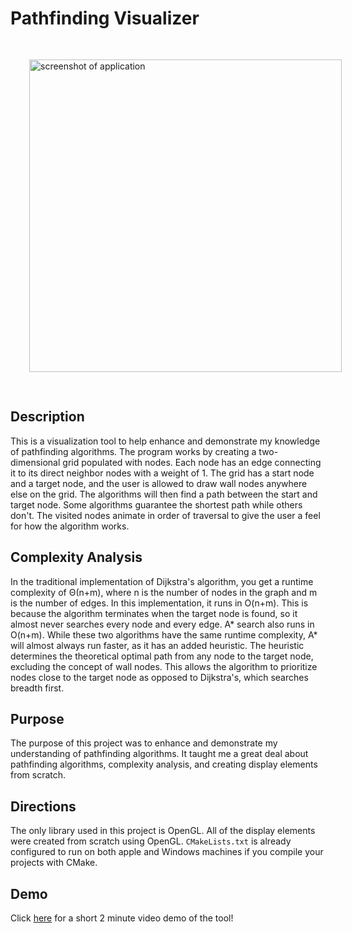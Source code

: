 # Pathfinding Visualizer

<img alt="screenshot of application" src="https://srodgers.w3.uvm.edu/cs120/pathfinding-images/sc2.png" style="width: 500px; margin: 30px;">

## Description
This is a visualization tool to help enhance and demonstrate my knowledge of pathfinding algorithms. The program works by creating a
two-dimensional grid populated with nodes. Each node has an edge connecting it to its
direct neighbor nodes with a weight of 1. The grid has a start node and a target node, and the user is allowed to draw
wall nodes anywhere else on the grid. The algorithms will then find a path between the start and 
target node. Some algorithms guarantee the shortest path while others don't. The visited nodes animate in order of traversal to give
the user a feel for how the algorithm works. 

## Complexity Analysis
In the traditional implementation of Dijkstra's algorithm, you get a runtime complexity of Θ(n+m), where n is the number of nodes in the 
graph and m is the number of edges. In this implementation, it runs in O(n+m). This is because the algorithm terminates when the target node
is found, so it almost never searches every node and every edge. A* search also runs in O(n+m). While these two algorithms have the same
runtime complexity, A* will almost always run faster, as it has an added heuristic. The heuristic determines the theoretical optimal path from
any node to the target node, excluding the concept of wall nodes. This allows the algorithm to prioritize nodes close to the target node as opposed
to Dijkstra's, which searches breadth first.

## Purpose
The purpose of this project was to enhance and demonstrate my understanding of pathfinding algorithms. It taught me a great deal about
pathfinding algorithms, complexity analysis, and creating display elements from scratch.

## Directions
The only library used in this project is OpenGL. All of the display elements were created from scratch using OpenGL. `CMakeLists.txt`
is already configured to run on both apple and Windows machines if you compile your projects with CMake.

## Demo
<p> Click <a href="https://youtu.be/NpZ87BABE80" target="_blank">here</a> for a short 2 minute video demo of the tool! </p>

